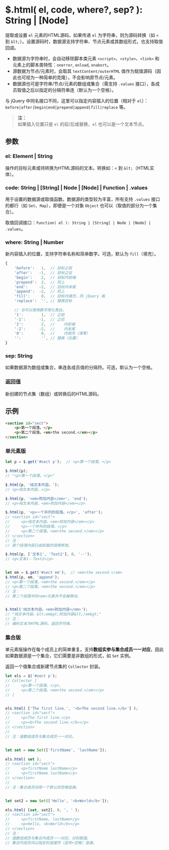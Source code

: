# $.html( el, code, where?, sep? ): String | [Node]

提取或设置 `el` 元素的HTML源码，如果传递 `el` 为字符串，则为源码转换（如 `<` 到 `&lt;`）。设置源码时，数据源支持字符串、节点元素或其数组形式，也支持取值回调。

- 数据源为字符串时，会自动移除脚本类元素 `<script>`、`<style>`、`<link>` 和元素上的脚本类特性：`onerror`, `onload`, `onabort`。
- 源数据为节点/元素时，会取其 `textContent/outerHTML` 值作为赋值源码（因此也可视为一种简单的克隆），不会影响原节点/元素。
- 数据源也可是字符串/节点/元素的数组或集合（需支持 `.values` 接口），各成员取值之后以指定的分隔符串连（默认为一个空格）。

与 jQuery 中同名接口不同，这里可以指定内容插入的位置（相对于 `el`）：`before|after|begin|end|prepend|append|fill|replace` 等。

> **注：**<br>
> 如果插入位置只是 `el` 的前/后或替换，`el` 也可以是一个文本节点。


## 参数

### el: Element | String

操作的目标元素或待转换为HTML源码的文本。转换如：`<` 到 `&lt;`（HTML实体）。


### code: String | [String] | Node | [Node] | Function | .values

用于设置的数据源或取值函数。数据源的类型较为丰富，所有支持 `.values` 接口的都行（如 `Set`、`Map`），即便是一个对象 `Object` 也可以（取值的部分为一个集合）。

取值回调接口：`function( el ): String | [String] | Node | [Node] | .values`。


### where: String | Number

新内容插入的位置，支持字符串名称和简单数字。可选，默认为 `fill`（填充）。

```js
{
    'before':   1,  // 目标之前
    'after':   -1,  // 目标之后
    'begin':    2,  // 目标内前端
    'prepend':  2,  // 同上
    'end':     -2,  // 目标内末尾
    'append':  -2,  // 同上
    'fill':     0,  // 目标内填充，同 jQuery 版
    'replace':  '', // 替换目标

    // 也可以使用数字简化表达。
    '1':        1,  // 之前
    '-1':      -1,  // 之后
    '2':        2,  //    内前端
    '-2':      -2,  //    内末尾
    '0':        0,  //    内填充（清零）
    '':         '', // 替换（位置）
}
```


### sep: String

如果数据源为数组或集合，串连各成员值的分隔符。可选，默认为一个空格。


### 返回值

新创建的节点集（数组）或转换后的HTML源码。


## 示例

```html
<section id="sect">
    <p>第一个段落。</p>
    <p>第二个段落。<em>the second.</em></p>
</section>
```


### 单元素版

```js
let p = $.get('#sect p');  // <p>第一个段落。</p>

$.html(p);
// "<p>第一个段落。</p>"

$.html(p, '纯文本内容。');
// <p>纯文本内容。</p>

$.html(p, '<em>附加内容</em>', 'end');
// <p>纯文本内容。<em>附加内容</em></p>

$.html(p, '<p>一个并列的段落。</p>', 'after');
// <section id="sect">
//     <p>纯文本内容。<em>附加内容</em></p>
//     <p>一个并列的段落。</p>
//     <p>第二个段落。<em>the second.</em></p>
// </section>
// 注：
// 首个段落内容已由前面的调用修改。

$.html(p, ['文本1', 'Text2'], 0, '--');
// <p>文本1--Text2</p>


let em = $.get('#sect em');  // <em>the second.</em>
$.html(p, em, 'append');
// <p>第一个段落。<em>the second.</em></p>
// <p>第二个段落。<em>the second.</em></p>
// 注：
// 第二个段落中的<em>元素并不会被移动。


$.html('纯文本内容。<em>附加内容</em>');
// "纯文本内容。&lt;em&gt;附加内容&lt;/em&gt;"
// 注：
// 编码文本为HTML源码，返回字符串。
```


### 集合版

单元素版操作在每个成员上的简单重复。支持**数组实参与集合成员一一对应**，因此如果数据源是一个集合，它们需要是非数组的形式，如 `Set` 实例。

返回一个值集合或新建节点集的 `Collector` 封装。


```js
let els = $('#sect p');
// Collector [
//     <p>第一个段落。</p>,
//     <p>第二个段落。<em>the second.</em></p>
// ]


els.html( ['The first line.', '<b>The second line.</b>'] );
// <section id="sect">
//     <p>The first line.</p>
//     <p><b>The second line.</b></p>
// </section>
//
// 注：值数组成员与集合成员一一对应。


let set = new Set(['firstName', 'lastName']);

els.html( set );
// <section id="sect">
//     <p>firstName lastName</p>
//     <p>firstName lastName</p>
// </section>
//
// 注：集合成员间用一个默认的空格连接。


let set2 = new Set(['Hello', '<b>World</b>']);

els.html( [set, set2], 0, ', ' );
// <section id="sect">
//     <p>firstName, lastName</p>
//     <p>Hello, <b>World</b></p>
// </section>
// 注：
// 值数组成员与集合内成员一一对应，分别赋值。
// 集合内成员间以指定的连接符（逗号+空格）连接。
```
